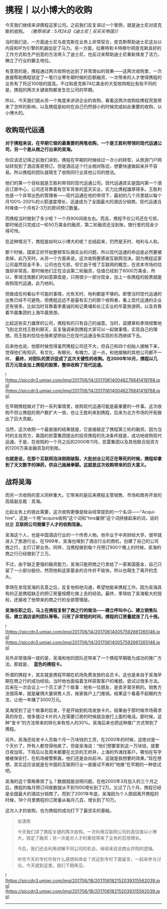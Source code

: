 # 携程丨以小博大的收购

今天我们继续来讲携程这家公司。之前我们反复讲过一个案例，就是迪士尼对皮克斯的收购。 *（推荐阅读：5月24日《迪士尼 | 买买买帝国》）*

当时我们说，一方面迪士尼与皮克斯在业务上非常契合，皮克斯帮助迪士尼这台以内容和IP为引擎的机器加足了马力。另一方面，拉赛特和卡特穆尔把皮克斯良好的工作方式和生产创意的方法带入了迪士尼，也反过来帮助迪士尼重新焕发了活力，确立了行业的霸主地位。

有意思的是，携程通过两次收购也达到了非常类似的效果——这两次收购里，一次直接帮助携程锁定了一笔行业寒冬期时候的巨额融资，一次带来的人才使得携程的业务有了将近100倍的提高。不过和皮克斯74亿美金的大型收购相比有些不同的是，携程的两次关键收购都发生在公司的早期。

所以，今天我们就从另一个角度来讲讲企业的收购，看看这两次收购给携程究竟带来了怎样的影响，以及携程是如何在自己仍然弱小的时候完成如此重要的收购，以小博大的。

## 收购现代运通

 **对于携程来说，在早期它做的最重要的两笔收购，一个是王胜利带领的现代运通公司，另一个是从商之行出来的吴海。**

你应该还记得之前我们讲到，携程在早期的时候经过一次小的转型，从旅游门户网站转型到了酒店客房预订。但是酒店这个行业相对陈旧，想要快速做起来并不容易。所以携程的团队就萌生了收购同行业其他公司的想法。

他们的第一个目标就是王胜利带领的现代运通公司。现代运通其实是国内第一个酒店订房中心，公司还背靠着有空军背景的蓝天实业，实力比携程雄厚得多。王胜利也是一个非常出色的管理者——现代运通在他的带领下，最初的几个月里就以每个月100%-200%的火箭速度增长，迅速成为了全国最大的酒店分销商。现代运通当时峰值一个月有2-3万的房间预订数量。

而携程当时做到了多少呢？一个月900间夜左右。而且，携程不仅公司还在亏损，那时候还只完成过一轮50万美金的融资，第二轮融资还没到账，银行里的现金少得可怜。

在这种情况下，携程是如何以小博大的呢？总结起来，仍然是天时、地利与人和。

那个时候，国家正好开始整顿军队搞实业的问题，所以现代运通的命运是必然要被卖掉，此乃天时。从另一个方面来说，这次收购要感谢互联网泡沫。因为携程这家公司虽然现金不多，公司也在亏损，但它由于借了互联网的概念，在资本市场的估值却非常高，那时候他们正在洽谈第二轮融资，估值已经到了6000万美金，所以，季琦沈南鹏们的如意算盘是，只用很少一部分现金，加上一些携程的股票就能收购现代运通，此乃地利。

但做成任何看似不可能的事情，光有天时、地利都是不够的。即使当时现代运通的出售已经不可避免，但携程远远不是最有实力的那个收购者，看上现代运通的企业还有很多。比如当时背靠着李嘉诚的和记黄埔和长江实业的华夏旅游网，以及背靠着华晨集团的上海华晨旅游。

比起这些实力雄厚的公司，携程有的只有自己的诚意。当时，梁建章和季琦频繁地飞到北京找王胜利聊天，反复强调来到携程大家可以一起做事情，实现自己的理想。而王胜利恰恰也很希望把自己在现代运通没有实现的东西继续下去。

后来他也说，他那时候觉得虽然携程公司还不大，但自己和四个创始人接触下来，觉得他们有知识、有文化、有眼光、有魄力，这一点，和他接触的其他公司都不一样。 **最终，对团队的赏识促成了这次关键性的收购。在2000年10月，携程以几百万元现金加上携程的股票，整体收购了现代运通。**

![https://piccdn3.umiwi.com/img/201706/14/201706140046276841419768.jpg](https://piccdn3.umiwi.com/img/201706/14/201706140046276841419768.jpg)

在早期携程做对了的一系列事情里，收购现代运通可能是最重要的一件事。这次收购不但让携程的用户数扩大一倍，也让王胜利来到携程，后来为北方市场的开拓做出了巨大贡献。

当然，这次收购一个最直接的结果就是，它直接敲定了携程第三轮的融资。因为当时的主投资方，美国的凯雷集团提出的投资携程的先决条件就是，成功地收购现代运通。于是，在收购的一个月之后的2000年11月，凯雷集团以及其他联合投资方的1200万美金融资及时到账。

 **也就是说，在那个互联网泡沫刚刚破裂，大批创业公司正在等死的时候，携程却拿到了天文数字的弹药，供自己施展拳脚。这就是这次收购带来的巨大意义。**

## 战将吴海

而另一次收购的意义同样重大。它带来的是后来携程主管销售、市场和商务开发的高级副总裁：吴海。

比起业务上的彼此需要，这次收购更像是硅谷经常提到的一个名词——“Acqui-hire”，这是一个用“acquire收购”这个词和“hire雇佣”这个词拼接起来的词，说的就是 **互联网公司侧重于人才的收购现象。**

吴海这个人，也是中国酒店行业的一个传奇人物。他毕业于中央财经大学，很早就进入了旅游行业。在1999年，吴海也嗅到了酒店行业的商机，创建了自己的公司商之行，主打订房业务。同样，当携程做到每个月预订900个晚上的时候，吴海的商之行已经做到了三万。

不过，由于缺乏更强的融资能力，吴海只能把商之行卖给了一家美国基金，自己只留了一小部分股份。然而他和这家基金的合作并不愉快，所以也萌生了离开的念头。

季琦在发现吴海的去意之后，反复地和他沟通，希望他能来携程工作。因为吴海具有的正是携程缺乏的把订房量规模化做上去的经验。最终，季琦给了吴海极大的授权，还接收了他带来的商之行的全部管理层。

 **吴海任职之后，马上在携程复制了商之行的做法——建立呼叫中心、建立销售队伍、建立酒店谈判团队等等。只用了非常短的时间，携程的订房量就涨了几十倍。**

![https://piccdn3.umiwi.com/img/201706/14/201706140057592661265146.jpg](https://piccdn3.umiwi.com/img/201706/14/201706140057592661265146.jpg)

另外非常值得一提的是，吴海和他的团队还带来了一个携程早期极为成功的推广方法。那就是，  **蓝色的携程卡。**

所谓的携程卡，其实就是携程早期在机场免费发放的会员卡。这也是来自于吴海早期在商之行的成功经验。当时他也面临着怎样获取客户的难题，尝试过很多方法。后来在一次会议上一个员工讲了个故事：他有一位朋友，是卖牙膏牙刷的。销售方法很简单，就是雇佣大量销售人员，挨家挨户上门推销。结果这个看着不起眼的方法，让他一年赚了3000万元。

吴海受到了这个故事的启发，于是开始到机场发放卡片。结果由于那时候市场需求真的存在，很多接过卡片的人在需要订房的时候就会拨打上面的电话。那时候，这种“发卡”的方法带来的转化率有惊人的30%。吴海后来也把这种推广方式带到了携程。

另外，吴海还给发卡人员每个月一万块钱的工资，在2000年的时候，这绝对是一个天价了，所有人都觉得他疯了。但是吴海说：“他们想要拿到这一万块钱，就要日夜加班，下班后以及周末都要在北京的王府井，上海的外滩找客户。哪怕在写字楼被保安打，在机场被警察轰，他们还是会向前冲。这就是我想要的效果。”现在想想，其实这应该就是在中国的互联网行业一直屡试不爽的“地推”在早期的一种尝试吧。

吴海的这个策略奏效了么？数据就能说明问题。在他2000年3月加入的三个月之后，携程的每月预订间夜数就从不到1000增长到了2万。又过了几个月，携程已经是全国最大的酒店分销商了。而到了2001年年底，吴海因为个人原因离开携程的时候，18个月里携程的订房量从每月几百，增长到了10万。

这次人才的收购，也为携程的成功打下了最坚实的基础。

> 张潇雨
> 
> 今天我们讲了携程关键的两次收购。一次利用互联网公司的高估值以小博大，锁定了融资；另一次是对人才的重视带来了业务的百倍增长。
> 
> 今后，我们还会利用讲解不同公司的机会，继续来说说商业并购的逻辑。
> 
> 听完今天的专栏你有什么感想和体会？欢迎到专栏下面留言，一起来参与讨论。今天就到这里。我们下期再见。

![https://piccdn3.umiwi.com/img/201706/18/201706182152039315562039.jpg](https://piccdn3.umiwi.com/img/201706/18/201706182152039315562039.jpg)

---
